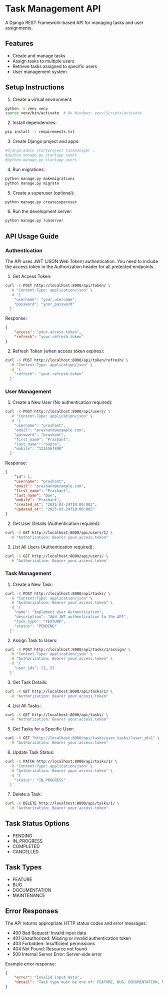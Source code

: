 # Task Management API

A Django REST Framework-based API for managing tasks and user assignments.

## Features

- Create and manage tasks
- Assign tasks to multiple users
- Retrieve tasks assigned to specific users
- User management system

## Setup Instructions

1. Create a virtual environment:
```bash
python -m venv venv
source venv/bin/activate  # On Windows: venv\Scripts\activate
```

2. Install dependencies:
```bash
pip install -r requirements.txt
```

3. Create Django project and apps:
```bash
#django-admin startproject taskmanager .
#python manage.py startapp tasks
#python manage.py startapp users
```

4. Run migrations:
```bash
python manage.py makemigrations
python manage.py migrate
```

5. Create a superuser (optional):
```bash
python manage.py createsuperuser
```

6. Run the development server:
```bash
python manage.py runserver
```

## API Usage Guide

### Authentication

The API uses JWT (JSON Web Token) authentication. You need to include the access token in the Authorization header for all protected endpoints.

1. Get Access Token:
```bash
curl -X POST http://localhost:8000/api/token/ \
  -H "Content-Type: application/json" \
  -d '{
    "username": "your_username",
    "password": "your_password"
  }'
```

Response:
```json
{
    "access": "your.access.token",
    "refresh": "your.refresh.token"
}
```

2. Refresh Token (when access token expires):
```bash
curl -X POST http://localhost:8000/api/token/refresh/ \
  -H "Content-Type: application/json" \
  -d '{
    "refresh": "your.refresh.token"
  }'
```

### User Management

1. Create a New User (No authentication required):
```bash
curl -X POST http://localhost:8000/api/users/ \
  -H "Content-Type: application/json" \
  -d '{
    "username": "prashant",
    "email": "prashant@example.com",
    "password": "prashant",
    "first_name": "Prashant",
    "last_name": "Gupta",
    "mobile": "1234567890"
  }'
```

Response:
```json
{
    "id": 1,
    "username": "prashant",
    "email": "prashant@example.com",
    "first_name": "Prashant",
    "last_name": "Doe",
    "mobile": "Prashant",
    "created_at": "2025-03-24T10:00:00Z",
    "updated_at": "2025-03-24T10:00:00Z"
}
```

2. Get User Details (Authentication required):
```bash
curl -X GET http://localhost:8000/api/users/1/ \
  -H "Authorization: Bearer your.access.token"
```

3. List All Users (Authentication required):
```bash
curl -X GET http://localhost:8000/api/users/ \
  -H "Authorization: Bearer your.access.token"
```

### Task Management

1. Create a New Task:
```bash
curl -X POST http://localhost:8000/api/tasks/ \
  -H "Content-Type: application/json" \
  -H "Authorization: Bearer your.access.token" \
  -d '{
    "name": "Implement User Authentication",
    "description": "Add JWT authentication to the API",
    "task_type": "FEATURE",
    "status": "PENDING"
  }'
```

2. Assign Task to Users:
```bash
curl -X POST http://localhost:8000/api/tasks/1/assign/ \
  -H "Content-Type: application/json" \
  -H "Authorization: Bearer your.access.token" \
  -d '{
    "user_ids": [1, 2]
  }'
```

3. Get Task Details:
```bash
curl -X GET http://localhost:8000/api/tasks/1/ \
  -H "Authorization: Bearer your.access.token"
```

4. List All Tasks:
```bash
curl -X GET http://localhost:8000/api/tasks/ \
  -H "Authorization: Bearer your.access.token"
```

5. Get Tasks for a Specific User:
```bash
curl -X GET "http://localhost:8000/api/tasks/user_tasks/?user_id=1" \
  -H "Authorization: Bearer your.access.token"
```

6. Update Task Status:
```bash
curl -X PATCH http://localhost:8000/api/tasks/1/ \
  -H "Content-Type: application/json" \
  -H "Authorization: Bearer your.access.token" \
  -d '{
    "status": "IN_PROGRESS"
  }'
```

7. Delete a Task:
```bash
curl -X DELETE http://localhost:8000/api/tasks/1/ \
  -H "Authorization: Bearer your.access.token"
```

## Task Status Options
- PENDING
- IN_PROGRESS
- COMPLETED
- CANCELLED

## Task Types
- FEATURE
- BUG
- DOCUMENTATION
- MAINTENANCE

## Error Responses

The API returns appropriate HTTP status codes and error messages:

- 400 Bad Request: Invalid input data
- 401 Unauthorized: Missing or invalid authentication token
- 403 Forbidden: Insufficient permissions
- 404 Not Found: Resource not found
- 500 Internal Server Error: Server-side error

Example error response:
```json
{
    "error": "Invalid input data",
    "detail": "Task type must be one of: FEATURE, BUG, DOCUMENTATION, MAINTENANCE"
}
``` 